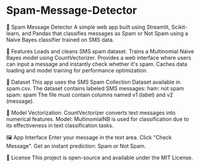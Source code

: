 # Spam-Message-Detector

📩 Spam Message Detector
A simple web app built using Streamlit, Scikit-learn, and Pandas that classifies messages as Spam or Not Spam using a Naive Bayes classifier trained on SMS data.

🚀 Features
Loads and cleans SMS spam dataset.
Trains a Multinomial Naive Bayes model using CountVectorizer.
Provides a web interface where users can input a message and instantly check whether it's spam.
Caches data loading and model training for performance optimization.

📁 Dataset
This app uses the SMS Spam Collection Dataset available in spam.csv. The dataset contains labeled SMS messages:
ham: not spam
spam: spam
The file must contain columns named v1 (label) and v2 (message).

🧠 Model
Vectorization: CountVectorizer converts text messages into numerical features.
Model: MultinomialNB is used for classification due to its effectiveness in text classification tasks.

🖼️ App Interface
Enter your message in the text area.
Click "Check Message".
Get an instant prediction: Spam or Not Spam.

📄 License
This project is open-source and available under the MIT License.
